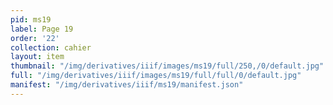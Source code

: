 ```yaml
---
pid: ms19
label: Page 19
order: '22'
collection: cahier
layout: item
thumbnail: "/img/derivatives/iiif/images/ms19/full/250,/0/default.jpg"
full: "/img/derivatives/iiif/images/ms19/full/full/0/default.jpg"
manifest: "/img/derivatives/iiif/ms19/manifest.json"
---
```

